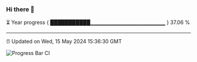 ### Hi there 👋

⏳ Year progress { ███████████▁▁▁▁▁▁▁▁▁▁▁▁▁▁▁▁▁▁▁ } 37.06 %

---

⏰ Updated on Wed, 15 May 2024 15:36:30 GMT

![Progress Bar CI](https://github.com/IshwaranRudhara/GIT-ACTION/workflows/Progress%20Bar%20CI/badge.svg)

